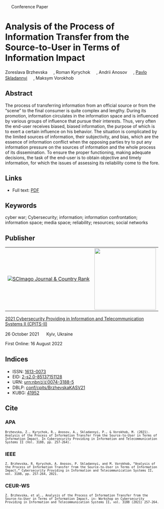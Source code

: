 <img src="/icons/unlock.svg" width="16" height="16"> Conference Paper

# Analysis of the Process of Information Transfer from the Source-to-User in Terms of Information Impact

Zoreslava Brzhevska <a href="https://orcid.org/0000-0002-7029-9525" target="_blank"><img src="/icons/orcid.svg" width="16" height="16"></a>,
Roman Kyrychok <a href="https://orcid.org/0000-0002-9919-9691" target="_blank"><img src="/icons/orcid.svg" width="16" height="16"></a>,
Andrii Anosov <a href="https://orcid.org/0000-0002-2973-6033" target="_blank"><img src="/icons/orcid.svg" width="16" height="16"></a>,
<a href="/">Pavlo Skladannyi</a> <a href="https://orcid.org/0000-0002-7775-6039" target="_blank"><img src="/icons/orcid.svg" width="16" height="16"></a>,
Maksym Vorokhob <a href="https://orcid.org/0000-0001-5160-7134" target="_blank"><img src="/icons/orcid.svg" width="16" height="16"></a>

## Abstract

The process of transferring information from an official source or from the “scene” to the final consumer is quite complex and lengthy. During its promotion, information circulates in the information space and is influenced by various groups of influence that pursue their interests. Thus, very often the end-user receives biased, biased information, the purpose of which is to exert a certain influence on his behavior. The situation is complicated by the limited sources of information, their subjectivity, and bias, which are the essence of information conflict when the opposing parties try to put any information pressure on the sources of information and the whole process of its dissemination. To ensure the proper functioning, making adequate decisions, the task of the end-user is to obtain objective and timely information, for which the issues of assessing its reliability come to the fore.

## Links

* Full text: [PDF](https://ceur-ws.org/Vol-3188/short8.pdf)

## Keywords

cyber war; Cybersecurity; information; information confrontation; information space; media space; reliability; resources; social networks

## Publisher

<table>
<tr>
<td>
<a href="https://www.scimagojr.com/journalsearch.php?q=21100218356&amp;tip=sid&amp;exact=no" title="SCImago Journal &amp; Country Rank"><img border="0" src="https://corsproxy.io/?https://www.scimagojr.com/journal_img.php?id=21100218356" alt="SCImago Journal &amp; Country Rank"  /></a>
</td>
<td style="text-align: left;">
<a href="https://cpits.kubg.edu.ua/"><img src="/icons/cpits.svg" width="200"></a>
</td>
</tr>
</table>

[2021 Cybersecurity Providing in Information and Telecommunication Systems II (CPITS-II)](https://ceur-ws.org/Vol-3188/)

26 October 2021 <img src="/icons/location-pin.svg" width="16" height="16"> Kyiv, Ukraine

First Online: 16 August 2022

## Indices

* ISSN: [1613-0073](https://portal.issn.org/resource/ISSN/1613-0073) <img src="/icons/online.svg" width="16" height="16">
* EID: [2-s2.0-85137151128](http://www.scopus.com/record/display.url?origin=inward&eid=2-s2.0-85137151128)
* URN: [urn:nbn:de:0074-3188-5](https://nbn-resolving.org/xml/urn:nbn:de:0074-3188-5)
* DBLP: [conf/cpits/BrzhevskaKASV21](https://dblp.org/rec/conf/cpits/BrzhevskaKASV21)
* KUBG: [41952](http://elibrary.kubg.edu.ua/id/eprint/41952/)

## Cite

### APA

<small>`Brzhevska, Z., Kyrychok, R., Anosov, A., Skladannyi, P., & Vorokhob, M. (2021). Analysis of the Process of Information Transfer from the Source-to-User in Terms of Information Impact. In Cybersecurity Providing in Information and Telecommunication Systems II (Vol. 3188, pp. 257-264).`</small>

### IEEE

<small>`Z. Brzhevska, R. Kyrychok, A. Anosov, P. Skladannyi, and M. Vorokhob, “Analysis of the Process of Information Transfer from the Source-to-User in Terms of Information Impact,” Cybersecurity Providing in Information and Telecommunication Systems II, vol. 3188, pp. 257-264, 2021.`</small>

### CEUR-WS

<small>`Z. Brzhevska, et al., Analysis of the Process of Information Transfer from the Source-to-User in Terms of Information Impact, in: Workshop on Cybersecurity Providing in Information and Telecommunication Systems II, vol. 3188 (2021) 257-264.`</small>